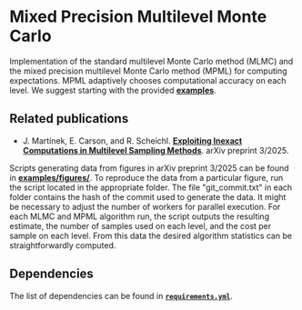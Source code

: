 # Mixed Precision Multilevel Monte Carlo
Implementation of the standard multilevel Monte Carlo method (MLMC) and the mixed precision multilevel Monte Carlo method (MPML) for computing expectations. MPML adaptively chooses computational accuracy on each level. We suggest starting with the provided **[examples](./examples/)**.
## Related publications
* J. Martínek, E. Carson, and R. Scheichl. **[Exploiting Inexact Computations in Multilevel Sampling Methods](https://arxiv.org/abs/2503.05533)**. arXiv preprint 3/2025.

Scripts generating data from figures in arXiv preprint 3/2025 can be found in **[examples/figures/](./examples/figures/)**. To reproduce the data from a particular figure, run the script located in the appropriate folder. The file "git_commit.txt" in each folder contains the hash of the commit used to generate the data. It might be necessary to adjust the number of workers for parallel execution. For each MLMC and MPML algorithm run, the script outputs the resulting estimate, the number of samples used on each level, and the cost per sample on each level. From this data the desired algorithm statistics can be straightforwardly computed.
## Dependencies
The list of dependencies can be found in **[`requirements.yml`](./requirements.yml)**.